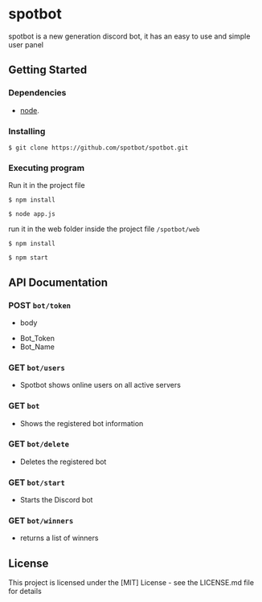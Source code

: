 # spotbot

spotbot is a new generation discord bot, it has an easy to use and simple user panel

## Getting Started

### Dependencies

* [node](https://nodejs.org/en/ "node").

### Installing

```
$ git clone https://github.com/spotbot/spotbot.git
```

### Executing program

Run it in the project file

```
$ npm install
```

```
$ node app.js
```

run it in the web folder inside the project file `/spotbot/web`

```
$ npm install
```

```
$ npm start
```

## API Documentation

###  POST `bot/token`
* body
- Bot_Token
- Bot_Name

### GET `bot/users`
* Spotbot shows online users on all active servers

### GET `bot`
* Shows the registered bot information

### GET `bot/delete`
* Deletes the registered bot

### GET `bot/start`
* Starts the Discord bot

### GET `bot/winners`
* returns a list of winners


## License

This project is licensed under the [MIT] License - see the LICENSE.md file for details

